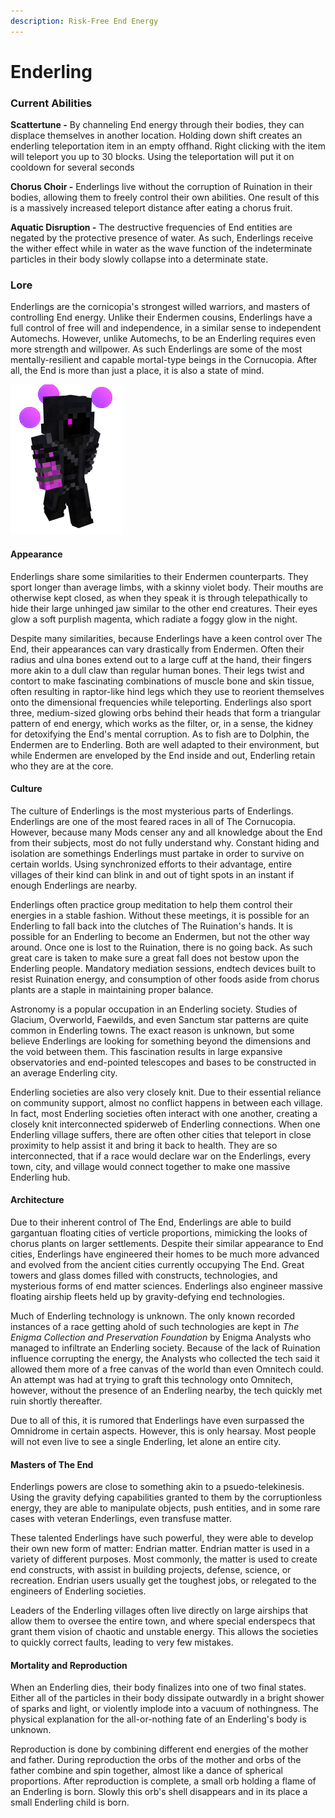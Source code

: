 ```yaml
---
description: Risk-Free End Energy
---
```


# Enderling

### Current Abilities

**Scattertune -** By channeling End energy through their bodies, they can displace themselves in another location. Holding down shift creates an enderling teleportation item in an empty offhand. Right clicking with the item will teleport you up to 30 blocks. Using the teleportation will put it on cooldown for several seconds

**Chorus Choir -** Enderlings live without the corruption of Ruination in their bodies, allowing them to freely control their own abilities. One result of this is a massively increased teleport distance after eating a chorus fruit.

**Aquatic Disruption -** The destructive frequencies of End entities are negated by the protective presence of water. As such, Enderlings receive the wither effect while in water as the wave function of the indeterminate particles in their body slowly collapse into a determinate state.

### Lore

Enderlings are the cornicopia's strongest willed warriors, and masters of controlling End energy. Unlike their Endermen cousins, Enderlings have a full control of free will and independence, in a similar sense to independent Automechs. However, unlike Automechs, to be an Enderling requires even more strength and willpower. As such Enderlings are some of the most mentally-resilient and capable mortal-type beings in the Cornucopia. After all, the End is more than just a place, it is also a state of mind.

![Enderling](../../../.gitbook/assets/enderlin.png)

#### Appearance

Enderlings share some similarities to their Endermen counterparts. They sport longer than average limbs, with a skinny violet body. Their mouths are otherwise kept closed, as when they speak it is through telepathically to hide their large unhinged jaw similar to the other end creatures. Their eyes glow a soft purplish magenta, which radiate a foggy glow in the night.

Despite many similarities, because Enderlings have a keen control over The End, their appearances can vary drastically from Endermen. Often their radius and ulna bones extend out to a large cuff at the hand, their fingers more akin to a dull claw than regular human bones. Their legs twist and contort to make fascinating combinations of muscle bone and skin tissue, often resulting in raptor-like hind legs which they use to reorient themselves onto the dimensional frequencies while teleporting. Enderlings also sport three, medium-sized glowing orbs behind their heads that form a triangular pattern of end energy, which works as the filter, or, in a sense, the kidney for detoxifying the End's mental corruption. As to fish are to Dolphin, the Endermen are to Enderling. Both are well adapted to their environment, but while Endermen are enveloped by the End inside and out, Enderling retain who they are at the core.

#### Culture

The culture of Enderlings is the most mysterious parts of Enderlings. Enderlings are one of the most feared races in all of The Cornucopia. However, because many Mods censer any and all knowledge about the End from their subjects, most do not fully understand why. Constant hiding and isolation are somethings Enderlings must partake in order to survive on certain worlds. Using synchronized efforts to their advantage, entire villages of their kind can blink in and out of tight spots in an instant if enough Enderlings are nearby.

Enderlings often practice group meditation to help them control their energies in a stable fashion. Without these meetings, it is possible for an Enderling to fall back into the clutches of The Ruination's hands. It is possible for an Enderling to become an Endermen, but not the other way around. Once one is lost to the Ruination, there is no going back. As such great care is taken to make sure a great fall does not bestow upon the Enderling people. Mandatory mediation sessions, endtech devices built to resist Ruination energy, and consumption of other foods aside from chorus plants are a staple in maintaining proper balance.

Astronomy is a popular occupation in an Enderling society. Studies of Glacium, Overworld, Faewilds, and even Sanctum star patterns are quite common in Enderling towns. The exact reason is unknown, but some believe Enderlings are looking for something beyond the dimensions and the void between them. This fascination results in large expansive observatories and end-pointed telescopes and bases to be constructed in an average Enderling city.

Enderling societies are also very closely knit. Due to their essential reliance on community support, almost no conflict happens in between each village. In fact, most Enderling societies often interact with one another, creating a closely knit interconnected spiderweb of Enderling connections. When one Enderling village suffers, there are often other cities that teleport in close proximity to help assist it and bring it back to health. They are so interconnected, that if a race would declare war on the Enderlings, every town, city, and village would connect together to make one massive Enderling hub.

#### Architecture

Due to their inherent control of The End, Enderlings are able to build gargantuan floating cities of verticle proportions, mimicking the looks of chorus plants on larger settlements. Despite their similar appearance to End cities, Enderlings have engineered their homes to be much more advanced and evolved from the ancient cities currently occupying The End. Great towers and glass domes filled with constructs, technologies, and mysterious forms of end matter sciences. Enderlings also engineer massive floating airship fleets held up by gravity-defying end technologies.

Much of Enderling technology is unknown. The only known recorded instances of a race getting ahold of such technologies are kept in _The Enigma Collection and Preservation Foundation_ by Enigma Analysts who managed to infiltrate an Enderling society. Because of the lack of Ruination influence corrupting the energy, the Analysts who collected the tech said it allowed them more of a free canvas of the world than even Omnitech could. An attempt was had at trying to graft this technology onto Omnitech, however, without the presence of an Enderling nearby, the tech quickly met ruin shortly thereafter.

Due to all of this, it is rumored that Enderlings have even surpassed the Omnidrome in certain aspects. However, this is only hearsay. Most people will not even live to see a single Enderling, let alone an entire city.

#### Masters of The End

Enderlings powers are close to something akin to a psuedo-telekinesis. Using the gravity defying capabilities granted to them by the corruptionless energy, they are able to manipulate objects, push entities, and in some rare cases with veteran Enderlings, even transfuse matter.

These talented Enderlings have such powerful, they were able to develop their own new form of matter: Endrian matter. Endrian matter is used in a variety of different purposes. Most commonly, the matter is used to create end constructs, with assist in building projects, defense, science, or recreation. Endrian users usually get the toughest jobs, or relegated to the engineers of Enderling societies.

Leaders of the Enderling villages often live directly on large airships that allow them to oversee the entire town, and where special enderspecs that grant them vision of chaotic and unstable energy. This allows the societies to quickly correct faults, leading to very few mistakes.

#### Mortality and Reproduction

When an Enderling dies, their body finalizes into one of two final states. Either all of the particles in their body dissipate outwardly in a bright shower of sparks and light, or violently implode into a vacuum of nothingness. The physical explanation for the all-or-nothing fate of an Enderling's body is unknown.

Reproduction is done by combining different end energies of the mother and father. During reproduction the orbs of the mother and orbs of the father combine and spin together, almost like a dance of spherical proportions. After reproduction is complete, a small orb holding a flame of an Enderling is born. Slowly this orb's shell disappears and in its place a small Enderling child is born.&#x20;
